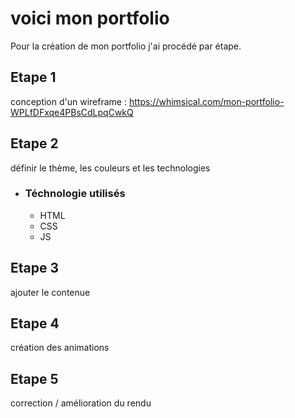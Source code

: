 # voici mon portfolio

Pour la création de mon portfolio j'ai procédé par étape.

## Etape 1 
conception d'un wireframe : https://whimsical.com/mon-portfolio-WPLfDFxqe4PBsCdLpqCwkQ

## Etape 2
définir le thème, les couleurs et les technologies
- ### Téchnologie utilisés

    - HTML
    - CSS
    - JS

## Etape 3
ajouter le contenue

## Etape 4
création des animations

## Etape 5
correction / amélioration du rendu



